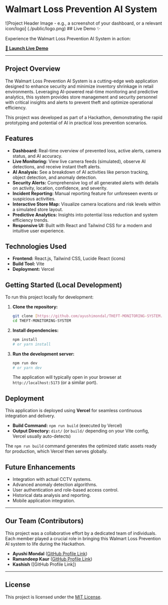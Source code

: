 # Walmart Loss Prevention AI System

![Project Header Image - e.g., a screenshot of your dashboard, or a relevant icon/logo]
(./public/logo.png) ## Live Demo ✨

Experience the Walmart Loss Prevention AI System in action:

**[🚀 Launch Live Demo](https://theft-monitoring-system-k7kwjg1n2-ayushis-projects-181971b0.vercel.app/)**

---

## Project Overview

The Walmart Loss Prevention AI System is a cutting-edge web application designed to enhance security and minimize inventory shrinkage in retail environments. Leveraging AI-powered real-time monitoring and predictive analytics, this system provides store management and security personnel with critical insights and alerts to prevent theft and optimize operational efficiency.

This project was developed as part of a Hackathon, demonstrating the rapid prototyping and potential of AI in practical loss prevention scenarios.

## Features

* **Dashboard:** Real-time overview of prevented loss, active alerts, camera status, and AI accuracy.
* **Live Monitoring:** View live camera feeds (simulated), observe AI detections, and receive instant theft alerts.
* **AI Analysis:** See a breakdown of AI activities like person tracking, object detection, and anomaly detection.
* **Security Alerts:** Comprehensive log of all generated alerts with details on activity, location, confidence, and severity.
* **Incident Reporting:** Manual reporting feature for unforeseen events or suspicious activities.
* **Interactive Store Map:** Visualize camera locations and risk levels within a simulated store layout.
* **Predictive Analytics:** Insights into potential loss reduction and system efficiency trends.
* **Responsive UI:** Built with React and Tailwind CSS for a modern and intuitive user experience.

## Technologies Used

* **Frontend:** React.js, Tailwind CSS, Lucide React (icons)
* **Build Tool:** Vite
* **Deployment:** Vercel

## Getting Started (Local Development)

To run this project locally for development:

1.  **Clone the repository:**
    ```bash
    git clone [https://github.com/ayushimondal/THEFT-MONITORING-SYSTEM.git](https://github.com/ayushimondal/THEFT-MONITORING-SYSTEM.git)
    cd THEFT-MONITORING-SYSTEM
    ```
2.  **Install dependencies:**
    ```bash
    npm install
    # or yarn install
    ```
3.  **Run the development server:**
    ```bash
    npm run dev
    # or yarn dev
    ```
    The application will typically open in your browser at `http://localhost:5173` (or a similar port).

## Deployment

This application is deployed using **Vercel** for seamless continuous integration and delivery.

* **Build Command:** `npm run build` (executed by Vercel)
* **Output Directory:** `dist/` (or `build/` depending on your Vite config, Vercel usually auto-detects)

The `npm run build` command generates the optimized static assets ready for production, which Vercel then serves globally.

## Future Enhancements

* Integration with actual CCTV systems.
* Advanced anomaly detection algorithms.
* User authentication and role-based access control.
* Historical data analysis and reporting.
* Mobile application integration.

---

## Our Team (Contributors)

This project was a collaborative effort by a dedicated team of individuals. Each member played a crucial role in bringing this Walmart Loss Prevention AI system to life during the Hackathon.

* **Ayushi Mondal** ([GitHub Profile Link](https://github.com/ayushimondal))
* **Ramandeep Kaur** ([GitHub Profile Link](https://github.com/raman2235/))
* **Kashish** ([GitHub Profile Link])


---

## License

This project is licensed under the [MIT License](LICENSE).
